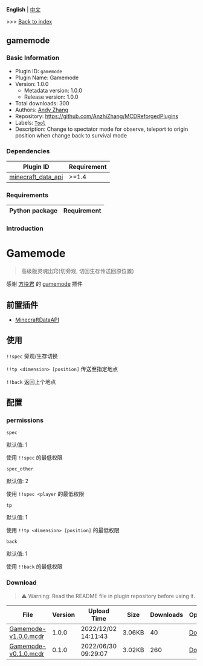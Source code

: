 **English** | [中文](readme-zh_cn.md)

\>\>\> [Back to index](/readme.md)

## gamemode

### Basic Information

- Plugin ID: `gamemode`
- Plugin Name: Gamemode
- Version: 1.0.0
  - Metadata version: 1.0.0
  - Release version: 1.0.0
- Total downloads: 300
- Authors: [Andy Zhang](https://github.com/AnzhiZhang)
- Repository: https://github.com/AnzhiZhang/MCDReforgedPlugins
- Labels: [`Tool`](/labels/tool/readme.md)
- Description: Change to spectator mode for observe, teleport to origin position when change back to survival mode

### Dependencies

| Plugin ID | Requirement |
| --- | --- |
| [minecraft_data_api](/plugins/minecraft_data_api/readme.md) | \>=1.4 |

### Requirements

| Python package | Requirement |
| --- | --- |

### Introduction

# Gamemode

> 高级版灵魂出窍(切旁观, 切回生存传送回原位置)

感谢 [方块君](https://github.com/Squaregentleman) 的 [gamemode](https://github.com/Squaregentleman/MCDR-plugins) 插件

## 前置插件

- [MinecraftDataAPI](https://github.com/MCDReforged/MinecraftDataAPI)

## 使用

`!!spec` 旁观/生存切换

`!!tp <dimension> [position]` 传送至指定地点

`!!back` 返回上个地点

## 配置

### permissions

`spec`

默认值: 1

使用 `!!spec` 的最低权限

`spec_other`

默认值: 2

使用 `!!spec <player` 的最低权限

`tp`

默认值: 1

使用 `!!tp <dimension> [position]` 的最低权限

`back`

默认值: 1

使用 `!!back` 的最低权限

### Download

> :warning: Warning: Read the README file in plugin repository before using it.

| File | Version | Upload Time | Size | Downloads | Operations |
| --- | --- | --- | --- | --- | --- |
| [Gamemode-v1.0.0.mcdr](https://github.com/AnzhiZhang/MCDReforgedPlugins/releases/tag/gamemode-v1.0.0) | 1.0.0 | 2022/12/02 14:11:43 | 3.06KB | 40 | [Download](https://github.com/AnzhiZhang/MCDReforgedPlugins/releases/download/gamemode-v1.0.0/Gamemode-v1.0.0.mcdr) |
| [Gamemode-v0.1.0.mcdr](https://github.com/AnzhiZhang/MCDReforgedPlugins/releases/tag/gamemode-v0.1.0) | 0.1.0 | 2022/06/30 09:29:07 | 3.02KB | 260 | [Download](https://github.com/AnzhiZhang/MCDReforgedPlugins/releases/download/gamemode-v0.1.0/Gamemode-v0.1.0.mcdr) |

